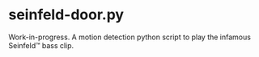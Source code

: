# seinfeld-door.py
Work-in-progress. A motion detection python script to play the infamous Seinfeld™ bass clip.
